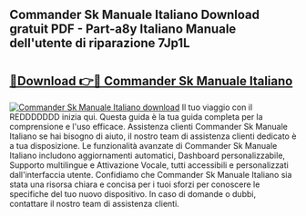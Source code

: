 ## Commander Sk Manuale Italiano Download gratuit PDF - Part-a8y Italiano Manuale dell'utente di riparazione 7Jp1L

# <h2><a href="http://dfgaa04.blite.top/?on=Commander+Sk+Manuale+Italiano">🔗Download 👉🔴 Commander Sk Manuale Italiano</a></h2>

[![Commander Sk Manuale Italiano download](https://i.imgur.com/lujVjoI.png)](http://dfgaa04.blite.top/?on=Commander+Sk+Manuale+Italiano)
Il tuo viaggio con il REDDDDDDD inizia qui. Questa guida è la tua guida completa per la comprensione e l'uso efficace. Assistenza clienti Commander Sk Manuale Italiano se hai bisogno di aiuto, il nostro team di assistenza clienti dedicato è a tua disposizione. Le funzionalità avanzate di Commander Sk Manuale Italiano includono aggiornamenti automatici, Dashboard personalizzabile, Supporto multilingue e Attivazione Vocale, tutti accessibili e personalizzati dall'interfaccia utente. Confidiamo che Commander Sk Manuale Italiano sia stata una risorsa chiara e concisa per i tuoi sforzi per conoscere le specifiche del tuo nuovo dispositivo. In caso di domande o dubbi, contattare il nostro team di assistenza clienti.
